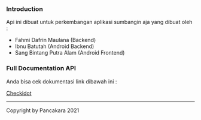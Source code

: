 ### Introduction

Api ini dibuat untuk perkembangan aplikasi sumbangin aja yang dibuat oleh :

- Fahmi Dafrin Maulana (Backend)
- Ibnu Batutah (Android Backend)
- Sang Bintang Putra Alam (Android Frontend)

### Full Documentation API

Anda bisa cek dokumentasi link dibawah ini :

<a href="https://destroylord.github.io/api-sumbanginaja">Checkidot</a>



------

Copyright by Pancakara 2021
